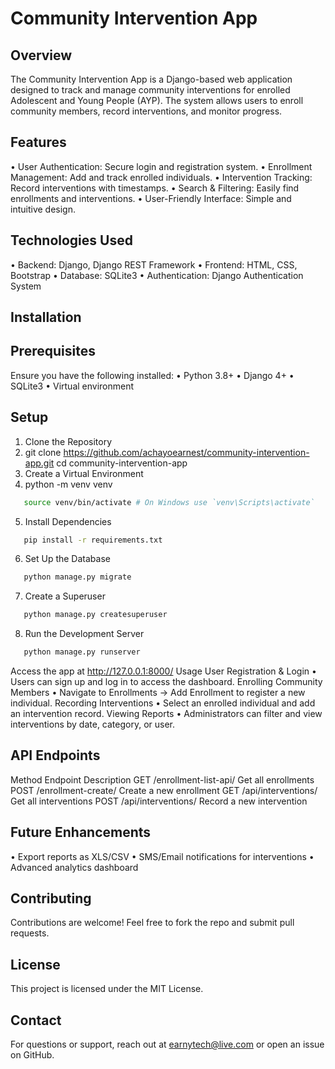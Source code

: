# Community Intervention App

## Overview

The Community Intervention App is a Django-based web application designed to track and manage community interventions for enrolled Adolescent and Young People (AYP). The system allows users to enroll community members, record interventions, and monitor progress.

## Features

• User Authentication: Secure login and registration system.
• Enrollment Management: Add and track enrolled individuals.
• Intervention Tracking: Record interventions with timestamps.
• Search & Filtering: Easily find enrollments and interventions.
• User-Friendly Interface: Simple and intuitive design.

## Technologies Used

• Backend: Django, Django REST Framework
• Frontend: HTML, CSS, Bootstrap
• Database: SQLite3
• Authentication: Django Authentication System

## Installation

## Prerequisites

Ensure you have the following installed:
• Python 3.8+
• Django 4+
• SQLite3
• Virtual environment

## Setup

1. Clone the Repository
2. git clone https://github.com/achayoearnest/community-intervention-app.git
   cd community-intervention-app
3. Create a Virtual Environment
4. python -m venv venv

```sh
   source venv/bin/activate # On Windows use `venv\Scripts\activate`
```

5. Install Dependencies

```sh
   pip install -r requirements.txt
```

6. Set Up the Database

```sh
   python manage.py migrate
```

7. Create a Superuser

```sh
   python manage.py createsuperuser
```

8. Run the Development Server

```sh
   python manage.py runserver
```

Access the app at http://127.0.0.1:8000/
Usage
User Registration & Login
• Users can sign up and log in to access the dashboard.
Enrolling Community Members
• Navigate to Enrollments → Add Enrollment to register a new individual.
Recording Interventions
• Select an enrolled individual and add an intervention record.
Viewing Reports
• Administrators can filter and view interventions by date, category, or user.

## API Endpoints

Method Endpoint Description
GET /enrollment-list-api/ Get all enrollments
POST /enrollment-create/ Create a new enrollment
GET /api/interventions/ Get all interventions
POST /api/interventions/ Record a new intervention

## Future Enhancements

• Export reports as XLS/CSV
• SMS/Email notifications for interventions
• Advanced analytics dashboard

## Contributing

Contributions are welcome! Feel free to fork the repo and submit pull requests.

## License

This project is licensed under the MIT License.

## Contact

For questions or support, reach out at earnytech@live.com or open an issue on GitHub.
